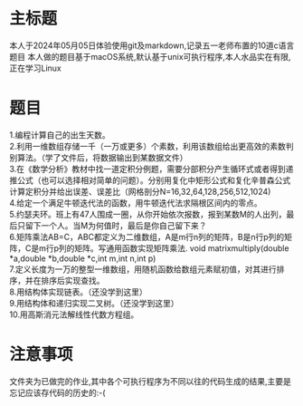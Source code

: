 # 主标题
本人于2024年05月05日体验使用git及markdown,记录五一老师布置的10道c语言题目
本人做的题目基于macOS系统,默认基于unix可执行程序,本人水品实在有限,正在学习Linux

# 题目
1.编程计算自己的出生天数。  
2.利用一维数组存储一千（一万或更多）个素数，利用该数组给出更高效的素数判别算法。（学了文件后，将数据输出到某数据文件）  
3.在《数学分析》教材中找一道定积分例题，需要分部积分产生循环式或者得到递推公式（也可以选择相对简单的问题）。分别用复化中矩形公式和复化辛普森公式计算定积分并给出误差、误差比（网格剖分N=16,32,64,128,256,512,1024)  
4.给定一个满足牛顿迭代法的函数，用牛顿迭代法求隔根区间内的零点。    
5.约瑟夫环。班上有47人围成一圈，从你开始依次报数，报到某数M的人出列，最后只留下一个人。当M为何值时，最后是你自己留下来？    
6.矩阵乘法AB=C，ABC都定义为二维数组，A是m行n列的矩阵，B是n行p列的矩阵，C是m行p列的矩阵。写通用函数实现矩阵乘法.
void matrixmultiply(double *a,double *b,double *c,int m,int n,int p)    
7.定义长度为一万的整型一维数组，用随机函数给数组元素赋初值，对其进行排序，并在排序后实现查找。  
8.用结构体实现链表。（还没学到这里）    
9.用结构体和递归实现二叉树。（还没学到这里）    
10.用高斯消元法解线性代数方程组。   

# 注意事项
文件夹为已做完的作业,其中各个可执行程序为不同以往的代码生成的结果,主要是忘记应该存代码的历史的:-(